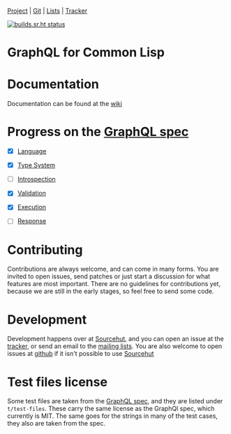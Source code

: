 [Project](https://sr.ht/~theo/gql/) | [Git](https://git.sr.ht/~theo/gql) | [Lists](https://sr.ht/~theo/gql/lists) | [Tracker](https://todo.sr.ht/~theo/gql)

[![builds.sr.ht status](https://builds.sr.ht/~theo/gql/commits/.build.yml.svg)](https://builds.sr.ht/~theo/gql/commits/.build.yml?)

# GraphQL for Common Lisp

# Documentation

Documentation can be found at the [wiki](https://man.sr.ht/~theo/gql/)

# Progress on the [GraphQL spec](https://spec.graphql.org/draft/)

 - [x] [Language](https://spec.graphql.org/draft/#sec-Language)
 - [x] [Type System](https://spec.graphql.org/draft/#sec-Type-System)
 - [ ] [Introspection](https://spec.graphql.org/draft/#sec-Introspection)
 - [x] [Validation](https://spec.graphql.org/draft/#sec-Validation)
 - [x] [Execution](https://spec.graphql.org/draft/#sec-Execution)
 - [ ] [Response](https://spec.graphql.org/draft/#sec-Response)


# Contributing

Contributions are always welcome, and can come in many forms.  You are invited
to open issues, send patches or just start a discussion for what features are
most important.  There are no guidelines for contributions yet, because we are
still in the early stages, so feel free to send some code.

# Development

Development happens over at [Sourcehut](https://git.sr.ht/~theo/gql), and you
can open an issue at the [tracker](https://todo.sr.ht/~theo/gql), or send an
email to the [mailing lists](https://sr.ht/~theo/gql/lists).  You are also
welcome to open issues at [github](https://github.com/theothornhill/gql) if it
isn't possible to use [Sourcehut](https://sr.ht/)


# Test files license

Some test files are taken from the [GraphQL
spec](https://spec.graphql.org/draft/), and they are listed under
`t/test-files`. These carry the same license as the GraphQl spec, which
currently is MIT.  The same goes for the strings in many of the test cases, they
also are taken from the spec.

